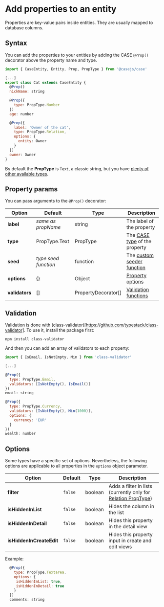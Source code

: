 # Add properties to an entity

Properties are key-value pairs inside entities. They are usually mapped to database columns.

## Syntax

You can add the properties to your entities by adding the CASE `@Prop()` decorator above the property name and type.

```js
import { CaseEntity, Entity, Prop, PropType } from '@casejs/case'

[...]
export class Cat extends CaseEntity {
  @Prop()
  nickName: string

  @Prop({
    type: PropType.Number
  })
  age: number

  @Prop({
    label: 'Owner of the cat',
    type: PropType.Relation,
    options: {
      entity: Owner
    }
  })
  owner: Owner
}
```

By default the **PropType** is `Text`, a classic string, but you have [plenty of other available types](property-types.md).

## Property params

You can pass arguments to the `@Prop()` decorator:

| Option         | Default              | Type                | Description                                                         |
| -------------- | -------------------- | ------------------- | ------------------------------------------------------------------- |
| **label**      | _same as propName_   | string              | The label of the property                                           |
| **type**       | PropType.Text        | PropType            | The [CASE type](property-types.md) of the property                  |
| **seed**       | _type seed function_ | function            | The [custom seeder function](dummy-data.md#custom-seeder-functions) |
| **options**    | {}                   | Object              | [Property options](properties.md?id=options)                        |
| **validators** | []                   | PropertyDecorator[] | [Validation functions](properties.md?id=validation)                 |

## Validation

Validation is done with (class-validator)[https://github.com/typestack/class-validator]. To use it, install the package first:

```
npm install class-validator
```

And then you can add an array of validators to each property:

```js
import { IsEmail, IsNotEmpty, Min } from 'class-validator'

[...]

@Prop({
  type: PropType.Email,
  validators: [IsNotEmpty(), IsEmail()]
})
email: string

@Prop({
  type: PropType.Currency,
  validators: [IsNotEmpty(), Min(1000)],
  options: {
    currency: 'EUR'
  }
})
wealth: number

```

## Options

Some types have a specific set of options. Nevertheless, the following options are applicable to all properties in the `options` object parameter.

| Option                   | Default | Type    | Description                                                                                 |
| ------------------------ | ------- | ------- | ------------------------------------------------------------------------------------------- |
| **filter**               | `false` | boolean | Adds a filter in lists (currently only for [Relation PropType](property-types.md#relation)) |
| **isHiddenInList**       | `false` | boolean | Hides the column in the list                                                                |
| **isHiddenInDetail**     | `false` | boolean | Hides this property in the detail view                                                      |
| **isHiddenInCreateEdit** | `false` | boolean | Hides this property input in create and edit views                                          |

Example:

```js
  @Prop({
    type: PropType.Textarea,
    options: {
     isHiddenInList: true,
     isHiddenInDetail: true
    }
  })
  comments: string
```
